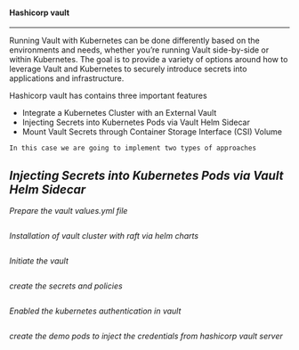 #### Hashicorp vault
----

Running Vault with Kubernetes can be done differently based on the environments and needs, whether you’re running Vault side-by-side or within Kubernetes. The goal is to provide a variety of options around how to leverage Vault and Kubernetes to securely introduce secrets into applications and infrastructure.

Hashicorp vault has contains three important features

* Integrate a Kubernetes Cluster with an External Vault
* Injecting Secrets into Kubernetes Pods via Vault Helm Sidecar
* Mount Vault Secrets through Container Storage Interface (CSI) Volume

`In this case we are going to implement two types of approaches`

_Injecting Secrets into Kubernetes Pods via Vault Helm Sidecar_
---

_Prepare the vault values.yml file_

```bah
```

_Installation of vault cluster with raft via helm charts_

```bash

```

_Initiate the vault_

```bash

```

_create the secrets and policies_

```bash

```

_Enabled the kubernetes authentication in vault_

```bash

```

_create the demo pods to inject the credentials from hashicorp vault server_

```bash

```
